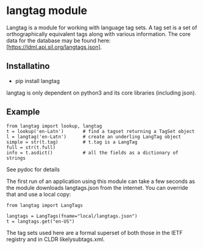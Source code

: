 # langtag module

Langtag is a module for working with language tag sets. A tag set is a set of
orthographically equivalent tags along with various information. The core data
for the database may be found here: [https://ldml.api.sil.org/langtags.json].

## Installatino

- pip install langtag

langtag is only dependent on python3 and its core libraries (including json).

## Example

```
from langtag import lookup, langtag
t = lookup('en-Latn')       # find a tagset returning a TagSet object
l = langtag('en-Latn')      # create an underling LangTag object
simple = str(t.tag)         # t.tag is a LangTag
full = str(t.full)
info = t.asdict()           # all the fields as a dictionary of strings
```

See pydoc for details

The first run of an application using this module can take a few seconds as the
module downloads langtags.json from the internet. You can override that and use
a local copy:

```
from langtag import LangTags

langtags = LangTags(fname="local/langtags.json")
t = langtags.get("en-US")
```

The tag sets used here are a formal superset of both those in the IETF registry and in CLDR likelysubtags.xml.
